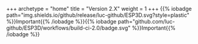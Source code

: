 +++
archetype = "home"
title = "Version 2.X"
weight = 1
+++
{{% iobadge path="img.shields.io/github/release/luc-github/ESP3D.svg?style=plastic" %}}Important{{% /iobadge %}}{{% iobadge path="github.com/luc-github/ESP3D/workflows/build-ci-2.0/badge.svg" %}}Important{{% /iobadge %}}
